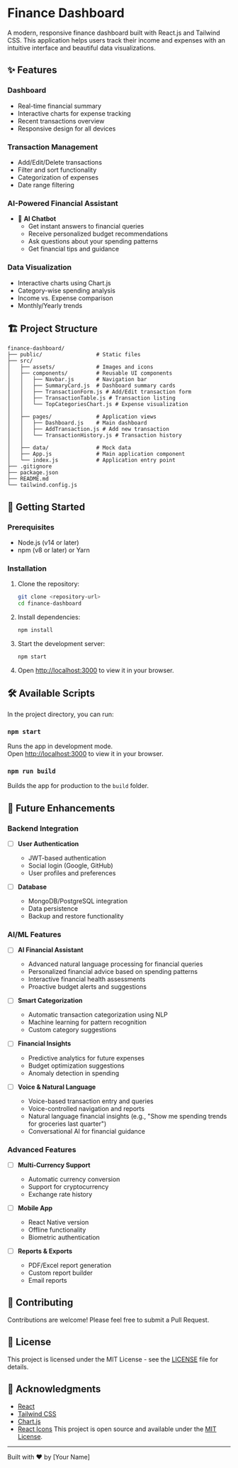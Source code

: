 # Finance Dashboard

A modern, responsive finance dashboard built with React.js and Tailwind CSS. This application helps users track their income and expenses with an intuitive interface and beautiful data visualizations.

## ✨ Features

### Dashboard
- Real-time financial summary
- Interactive charts for expense tracking
- Recent transactions overview
- Responsive design for all devices

### Transaction Management
- Add/Edit/Delete transactions
- Filter and sort functionality
- Categorization of expenses
- Date range filtering

### AI-Powered Financial Assistant
- 🤖 **AI Chatbot**
  - Get instant answers to financial queries
  - Receive personalized budget recommendations
  - Ask questions about your spending patterns
  - Get financial tips and guidance

### Data Visualization
- Interactive charts using Chart.js
- Category-wise spending analysis
- Income vs. Expense comparison
- Monthly/Yearly trends

## 🏗️ Project Structure

```
finance-dashboard/
├── public/                 # Static files
├── src/
│   ├── assets/             # Images and icons
│   ├── components/         # Reusable UI components
│   │   ├── Navbar.js       # Navigation bar
│   │   ├── SummaryCard.js  # Dashboard summary cards
│   │   ├── TransactionForm.js # Add/Edit transaction form
│   │   ├── TransactionTable.js # Transaction listing
│   │   └── TopCategoriesChart.js # Expense visualization
│   │
│   ├── pages/              # Application views
│   │   ├── Dashboard.js    # Main dashboard
│   │   ├── AddTransaction.js # Add new transaction
│   │   └── TransactionHistory.js # Transaction history
│   │
│   ├── data/               # Mock data
│   ├── App.js              # Main application component
│   └── index.js            # Application entry point
├── .gitignore
├── package.json
├── README.md
└── tailwind.config.js
```

## 🚀 Getting Started

### Prerequisites
- Node.js (v14 or later)
- npm (v8 or later) or Yarn

### Installation

1. Clone the repository:
   ```bash
   git clone <repository-url>
   cd finance-dashboard
   ```

2. Install dependencies:
   ```bash
   npm install
   ```

3. Start the development server:
   ```bash
   npm start
   ```

4. Open [http://localhost:3000](http://localhost:3000) to view it in your browser.

## 🛠️ Available Scripts

In the project directory, you can run:

### `npm start`

Runs the app in development mode.\
Open [http://localhost:3000](http://localhost:3000) to view it in your browser.

### `npm run build`

Builds the app for production to the `build` folder.

## 🚀 Future Enhancements

### Backend Integration
- [ ] **User Authentication**
  - JWT-based authentication
  - Social login (Google, GitHub)
  - User profiles and preferences

- [ ] **Database**
  - MongoDB/PostgreSQL integration
  - Data persistence
  - Backup and restore functionality

### AI/ML Features
- [ ] **AI Financial Assistant**
  - Advanced natural language processing for financial queries
  - Personalized financial advice based on spending patterns
  - Interactive financial health assessments
  - Proactive budget alerts and suggestions

- [ ] **Smart Categorization**
  - Automatic transaction categorization using NLP
  - Machine learning for pattern recognition
  - Custom category suggestions

- [ ] **Financial Insights**
  - Predictive analytics for future expenses
  - Budget optimization suggestions
  - Anomaly detection in spending

- [ ] **Voice & Natural Language**
  - Voice-based transaction entry and queries
  - Voice-controlled navigation and reports
  - Natural language financial insights (e.g., "Show me spending trends for groceries last quarter")
  - Conversational AI for financial guidance

### Advanced Features
- [ ] **Multi-Currency Support**
  - Automatic currency conversion
  - Support for cryptocurrency
  - Exchange rate history

- [ ] **Mobile App**
  - React Native version
  - Offline functionality
  - Biometric authentication

- [ ] **Reports & Exports**
  - PDF/Excel report generation
  - Custom report builder
  - Email reports

## 🤝 Contributing

Contributions are welcome! Please feel free to submit a Pull Request.

## 📄 License

This project is licensed under the MIT License - see the [LICENSE](LICENSE) file for details.

## 🙏 Acknowledgments

- [React](https://reactjs.org/)
- [Tailwind CSS](https://tailwindcss.com/)
- [Chart.js](https://www.chartjs.org/)
- [React Icons](https://react-icons.github.io/react-icons/)
This project is open source and available under the [MIT License](LICENSE).

---

Built with ❤️ by [Your Name]
